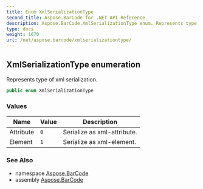 ```yaml
---
title: Enum XmlSerializationType
second_title: Aspose.BarCode for .NET API Reference
description: Aspose.BarCode.XmlSerializationType enum. Represents type of xml serialization
type: docs
weight: 1670
url: /net/aspose.barcode/xmlserializationtype/
---
```

## XmlSerializationType enumeration

Represents type of xml serialization.

```csharp
public enum XmlSerializationType
```

### Values

| Name | Value | Description |
| --- | --- | --- |
| Attribute | `0` | Serialize as xml-attribute. |
| Element | `1` | Serialize as xml-element. |

### See Also

* namespace [Aspose.BarCode](../../aspose.barcode/)
* assembly [Aspose.BarCode](../../)


